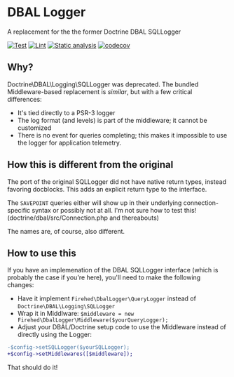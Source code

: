 # DBAL Logger
A replacement for the the former Doctrine DBAL SQLLogger

[![Test](https://github.com/Firehed/doctrine-dbal-logging-middleware/actions/workflows/test.yml/badge.svg)](https://github.com/Firehed/doctrine-dbal-logging-middleware/actions/workflows/test.yml)
[![Lint](https://github.com/Firehed/doctrine-dbal-logging-middleware/actions/workflows/lint.yml/badge.svg)](https://github.com/Firehed/doctrine-dbal-logging-middleware/actions/workflows/lint.yml)
[![Static analysis](https://github.com/Firehed/doctrine-dbal-logging-middleware/actions/workflows/static-analysis.yml/badge.svg)](https://github.com/Firehed/doctrine-dbal-logging-middleware/actions/workflows/static-analysis.yml)
[![codecov](https://codecov.io/gh/Firehed/doctrine-dbal-logging-middleware/branch/main/graph/badge.svg?token=rcevTlCKj3)](https://codecov.io/gh/Firehed/doctrine-dbal-logging-middleware)

## Why?
Doctrine\DBAL\Logging\SQLLogger was deprecated.
The bundled Middleware-based replacement is _similar_, but with a few critical differences:

- It's tied directly to a PSR-3 logger
- The log format (and levels) is part of the middleware; it cannot be customized
- There is no event for queries completing; this makes it impossible to use the logger for application telemetry.

## How this is different from the original

The port of the original SQLLogger did not have native return types, instead favoring docblocks.
This adds an explicit return type to the interface.

The `SAVEPOINT` queries either will show up in their underlying connection-specific syntax or possibly not at all.
I'm not sure how to test this!
(doctrine/dbal/src/Connection.php and thereabouts)

The names are, of course, also different.

## How to use this
If you have an implemenation of the DBAL SQLLogger interface (which is probably the case if you're here), you'll need to make the following changes:

- Have it implement `Firehed\DbalLogger\QueryLogger` instead of `Doctrine\DBAL\Logging\SQLLogger`
- Wrap it in Middlware: `$middleware = new Firehed\DbalLogger\Middleware($yourQueryLogger);`
- Adjust your DBAL/Doctrine setup code to use the Middleware instead of directly using the Logger:
```diff
-$config->setSQLLogger($yourSQLLogger);
+$config->setMiddlewares([$middleware]);
```

That should do it!
